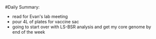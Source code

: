 #Daily Summary:
- read for Evan's lab meeting
- pour 4L of plates for vaccine sac 
- going to start over with LS-BSR analysis and get my core genome by end of the week
